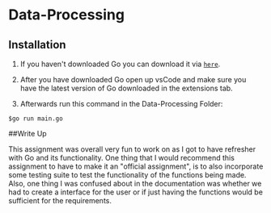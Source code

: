 # Data-Processing

## Installation

1. If you haven't downloaded Go you can download it via [`here`](https://go.dev/doc/install).
  
2. After you have downloaded Go open up vsCode and make sure you have the latest version of Go downloaded in the extensions tab.

3. Afterwards run this command in the Data-Processing Folder:

```shell
$go run main.go
```
##Write Up

This assignment was overall very fun to work on as I got to have refresher with Go and its functionality. One thing that I would recommend this assignment to have to make it an "official assignment", is to also incorporate some testing suite to test the functionality of the functions being made. Also, one thing I was confused about in the documentation was whether we had to create a interface for the user or if just having the functions would be sufficient for the requirements. 

